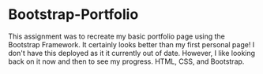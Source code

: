 # Bootstrap-Portfolio
This assignment was to recreate my basic portfolio page using the Bootstrap Framework. It certainly looks better than my first personal page! I don't have this deployed as it it currently out of date. However, I like looking back on it now and then to see my progress. HTML, CSS, and Bootstrap.
